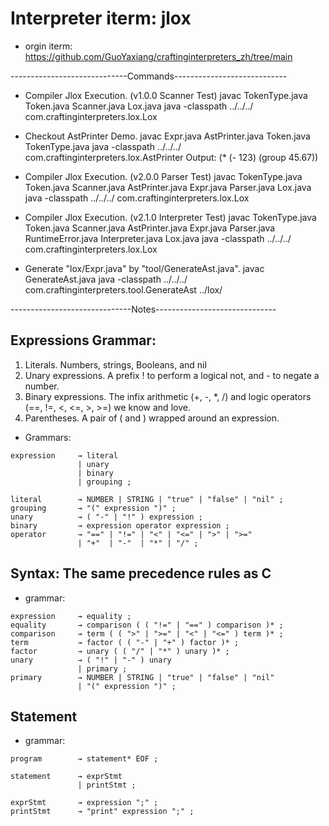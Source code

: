 # Interpreter iterm: jlox

- orgin iterm: https://github.com/GuoYaxiang/craftinginterpreters_zh/tree/main



-----------------------------Commands----------------------------
- Compiler Jlox Execution. (v1.0.0 Scanner Test)
javac TokenType.java Token.java Scanner.java Lox.java
java -classpath ../../../ com.craftinginterpreters.lox.Lox

- Checkout AstPrinter Demo.
javac Expr.java AstPrinter.java Token.java TokenType.java
java -classpath ../../../ com.craftinginterpreters.lox.AstPrinter
Output: (* (- 123) (group 45.67))

- Compiler Jlox Execution. (v2.0.0 Parser Test)
javac TokenType.java Token.java Scanner.java AstPrinter.java Expr.java Parser.java Lox.java
java -classpath ../../../ com.craftinginterpreters.lox.Lox

- Compiler Jlox Execution. (v2.1.0 Interpreter Test)
javac TokenType.java Token.java Scanner.java AstPrinter.java Expr.java Parser.java RuntimeError.java Interpreter.java Lox.java
java -classpath ../../../ com.craftinginterpreters.lox.Lox

- Generate "lox/Expr.java" by "tool/GenerateAst.java".
javac GenerateAst.java
java -classpath ../../../ com.craftinginterpreters.tool.GenerateAst ../lox/


------------------------------Notes------------------------------

## Expressions Grammar:
1. Literals. Numbers, strings, Booleans, and nil
2. Unary expressions. A prefix ! to perform a logical not, and - to negate a number.
3. Binary expressions. The infix arithmetic (+, -, *, /) and logic operators (==, !=, <, <=, >, >=) we know and love.
4. Parentheses. A pair of ( and ) wrapped around an expression.

- Grammars: 

```
expression     → literal
               | unary
               | binary
               | grouping ;

literal        → NUMBER | STRING | "true" | "false" | "nil" ;
grouping       → "(" expression ")" ;
unary          → ( "-" | "!" ) expression ;
binary         → expression operator expression ;
operator       → "==" | "!=" | "<" | "<=" | ">" | ">="
               | "+"  | "-"  | "*" | "/" ;
```

## Syntax: The same precedence rules as C

- grammar: 

```
expression     → equality ;
equality       → comparison ( ( "!=" | "==" ) comparison )* ;
comparison     → term ( ( ">" | ">=" | "<" | "<=" ) term )* ;
term           → factor ( ( "-" | "+" ) factor )* ;
factor         → unary ( ( "/" | "*" ) unary )* ;
unary          → ( "!" | "-" ) unary
               | primary ;
primary        → NUMBER | STRING | "true" | "false" | "nil"
               | "(" expression ")" ;
```


## Statement

- grammar: 


```
program        → statement* EOF ;

statement      → exprStmt
               | printStmt ;

exprStmt       → expression ";" ;
printStmt      → "print" expression ";" ;

```




